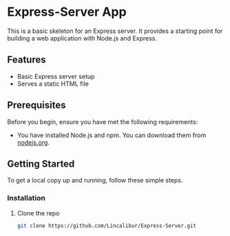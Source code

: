 # Express-Server App

This is a basic skeleton for an Express server. It provides a starting point for building a web application with Node.js and Express.

## Features

- Basic Express server setup
- Serves a static HTML file

## Prerequisites

Before you begin, ensure you have met the following requirements:

- You have installed Node.js and npm. You can download them from [nodejs.org](https://nodejs.org/).

## Getting Started

To get a local copy up and running, follow these simple steps.

### Installation

1. Clone the repo
   ```bash
   git clone https://github.com/Lincalibur/Express-Server.git
